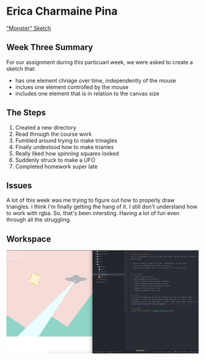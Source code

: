 # Erica Charmaine Pina

["Monster" Sketch](https://ecpina.github.io/120-work/hw-4/index.html)

## Week Three Summary
For our assignment during this particuarl week, we were asked to create a sketch that:

- has one element chnage over time, independently of the mouse
- inclues one element controlled by the mouse
- includes one element that is in relation to the canvas size


## The Steps
1. Created a new directory
2. Read through the course work
3. Fumbled around trying to make trinagles
4. Finally undestood how to make trianles
5. Really liked how spinning squares looked
6. Suddenly struck to make a UFO
7. Completed homework super late

## Issues
A lot of this week was me trying to figure out how to properly draw triangles. I think I'm finally getting the hang of it. I still don't understand how to work with rgba. So, that's been intersting. Having a lot of fun even through all the struggling.

## Workspace
![week four workspace](./images/hw5screen.png)
